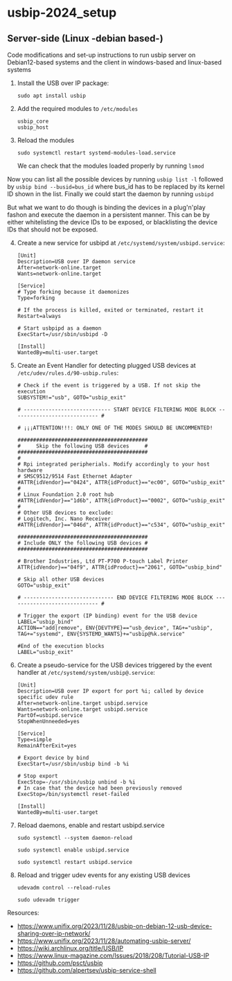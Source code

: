 # usbip-2024_setup
## Server-side (Linux -debian based-)
Code modifications and set-up instructions to run usbip server on Debian12-based systems and the client in windows-based and linux-based systems

1. Install the USB over IP package:

    ```console
    sudo apt install usbip
    ```
2. Add the required modules to `/etc/modules`
    ```console
    usbip_core
    usbip_host
    ```
3. Reload the modules
    ```console
    sudo systemctl restart systemd-modules-load.service
    ```
    We can check that the modules loaded properly by running `lsmod`

Now you can list all the possible devices by running `usbip list -l` followed by `usbip bind --busid=bus_id` where bus_id has to be replaced by its kernel ID shown in the list. Finally we could start the daemon by running `usbipd`

But what we want to do though is binding the devices in a plug'n'play fashon and execute the daemon in a persistent manner. This can be by either whitelisting the device IDs to be exposed, or blacklisting the device IDs that should not be exposed.

4. Create a new service for usbipd at `/etc/systemd/system/usbipd.service`:
    ```
    [Unit]
    Description=USB over IP daemon service
    After=network-online.target
    Wants=network-online.target

    [Service]
    # Type forking because it daemonizes
    Type=forking

    # If the process is killed, exited or terminated, restart it
    Restart=always

    # Start usbpipd as a daemon
    ExecStart=/usr/sbin/usbipd -D

    [Install]
    WantedBy=multi-user.target
    ```

5. Create an Event Handler for detecting plugged USB devices at `/etc/udev/rules.d/90-usbip.rules`:
    ```
    # Check if the event is triggered by a USB. If not skip the execution
    SUBSYSTEM!="usb", GOTO="usbip_exit"

    # ---------------------------- START DEVICE FILTERING MODE BLOCK ---------------------------- #
    
    # ¡¡¡ATTENTION!!!: ONLY ONE OF THE MODES SHOULD BE UNCOMMENTED!
    
    ##########################################
    #     Skip the following USB devices     #
    ##########################################
    #
    # Rpi integrated peripherials. Modify accordingly to your host hardware
    # SMSC9512/9514 Fast Ethernet Adapter
    #ATTR{idVendor}=="0424", ATTR{idProduct}=="ec00", GOTO="usbip_exit"
    #
    # Linux Foundation 2.0 root hub
    #ATTR{idVendor}=="1d6b", ATTR{idProduct}=="0002", GOTO="usbip_exit"
    #
    # Other USB devices to exclude:
    # Logitech, Inc. Nano Receiver
    #ATTR{idVendor}=="046d", ATTR{idProduct}=="c534", GOTO="usbip_exit"

    ##########################################
    # Include ONLY the following USB devices #
    ##########################################
    
    # Brother Industries, Ltd PT-P700 P-touch Label Printer
    ATTR{idVendor}=="04f9", ATTR{idProduct}=="2061", GOTO="usbip_bind"
    
    # Skip all other USB devices
    GOTO="usbip_exit"

    # ----------------------------- END DEVICE FILTERING MODE BLOCK ----------------------------- #

    # Trigger the export (IP binding) event for the USB device
    LABEL="usbip_bind"
    ACTION=="add|remove", ENV{DEVTYPE}=="usb_device", TAG+="usbip", TAG+="systemd", ENV{SYSTEMD_WANTS}+="usbip@%k.service"

    #End of the execution blocks
    LABEL="usbip_exit"
    ```

6. Create a pseudo-service for the USB devices triggered by the event handler at `/etc/systemd/system/usbip@.service`:
    ```
    [Unit]
    Description=USB over IP export for port %i; called by device specific udev rule
    After=network-online.target usbipd.service
    Wants=network-online.target usbipd.service
    PartOf=usbipd.service
    StopWhenUnneeded=yes

    [Service]
    Type=simple
    RemainAfterExit=yes

    # Export device by bind 
    ExecStart=/usr/sbin/usbip bind -b %i

    # Stop export
    ExecStop=-/usr/sbin/usbip unbind -b %i
    # In case that the device had been previously removed
    ExecStop=/bin/systemctl reset-failed

    [Install]
    WantedBy=multi-user.target
    ```

7. Reload daemons, enable and restart usbipd.service

    ```console
    sudo systemctl --system daemon-reload

    sudo systemctl enable usbipd.service

    sudo systemctl restart usbipd.service
    ```

8. Reload and trigger udev events for any existing USB devices
    ```console
    udevadm control --reload-rules
    
    sudo udevadm trigger
    ```

Resources:
 - https://www.unifix.org/2023/11/28/usbip-on-debian-12-usb-device-sharing-over-ip-network/
 - https://www.unifix.org/2023/11/28/automating-usbip-server/
 - https://wiki.archlinux.org/title/USB/IP
 - https://www.linux-magazine.com/Issues/2018/208/Tutorial-USB-IP
 - https://github.com/psct/usbip
 - https://github.com/alpertsev/usbip-service-shell
